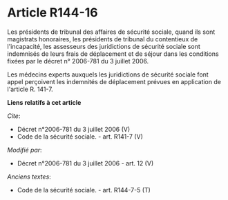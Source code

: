 # Article R144-16

Les présidents de tribunal des affaires de sécurité sociale, quand ils sont magistrats honoraires, les présidents de tribunal
du contentieux de l'incapacité, les assesseurs des juridictions de sécurité sociale sont indemnisés de leurs frais de
déplacement et de séjour dans les conditions fixées par le décret n° 2006-781 du 3 juillet 2006. 

Les médecins experts auxquels les juridictions de sécurité sociale font appel perçoivent les indemnités de déplacement
prévues en application de l'article R. 141-7.

**Liens relatifs à cet article**

_Cite_:

  - Décret n°2006-781 du 3 juillet 2006 (V)
  - Code de la sécurité sociale. - art. R141-7 (V)

_Modifié par_:

  - Décret n°2006-781 du 3 juillet 2006 - art. 12 (V)

_Anciens textes_:

  - Code de la sécurité sociale. - art. R144-7-5 (T)
